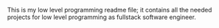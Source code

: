 This is my low level programming readme file; it contains all the needed projects for low level programming as fullstack software engineer.
